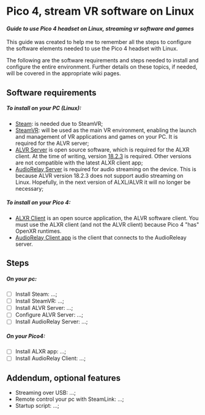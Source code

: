 # Pico 4, stream VR software on Linux
#### _Guide to use Pico 4 headset on Linux, streaming vr software and games_
This guide was created to help me to remember all the steps to configure the software elements needed to use the Pico 4 headset with Linux.

The following are the software requirements and steps needed to install and configure the entire environment.
Further details on these topics, if needed, will be covered in the appropriate wiki pages.

## Software requirements
##### To install on your PC (Linux):
- [Steam](https://store.steampowered.com/about/download): is needed due to SteamVR;
- [SteamVR](https://www.steamvr.com/en/): will be used as the main VR environment, enabling the launch and management of VR applications and games on your PC. It is required for the ALVR server;
- [ALVR Server](https://github.com/alvr-org/ALVR) is open source software, which is required for the ALXR client. At the time of writing, version [18.2.3](https://github.com/alvr-org/ALVR/releases/tag/v18.2.3) is required. Other versions are not compatible with the latest ALXR client app;
- [AudioRelay Server](https://audiorelay.net/downloads) is required for audio streaming on the device. This is because ALVR version 18.2.3 does not support audio streaming on Linux. Hopefully, in the next version of ALXL/ALVR it will no longer be necessary;
##### To install on your Pico 4:
- [ALXR Client](https://github.com/korejan/ALVR/wiki/ALXR-Client) is an open source application, the ALVR software client. You must use the ALXR client (and not the ALVR client) because Pico 4 "has" OpenXR runtimes.
- [AudioRelay Client app](https://audiorelay.net/downloads) is the client that connects to the AudioReleay server.

## Steps
##### On your pc:
- [ ] Install Steam: ...;
- [ ] Install SteamVR: ...;
- [ ] Install ALVR Server: ...;
- [ ] Configure ALVR Server: ...;
- [ ] Install AudioRelay Server: ...;
##### On your Pico4:
- [ ] Install ALXR app: ...;
- [ ] Install AudioRelay Client: ...;

## Addendum, optional features
- Streaming over USB: ...;
- Remote control your pc with SteamLink: ...;
- Startup script: ...;
